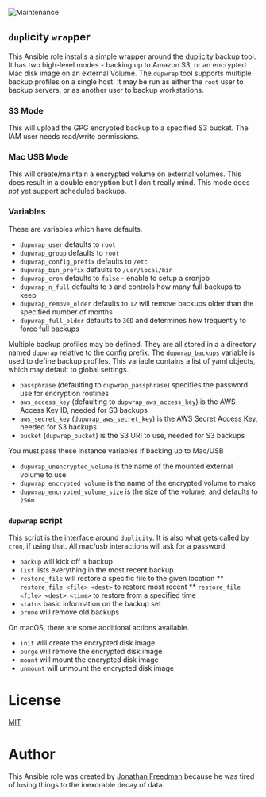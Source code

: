 ![Maintenance](https://img.shields.io/maintenance/yes/2017.svg)

`dup`licity `wrap`per
--------------------

This Ansible role installs a simple wrapper around the [duplicity](http://duplicity.nongnu.org/) backup tool. It has two high-level modes - backing up to Amazon S3, or an encrypted Mac disk image on an external Volume. The `dupwrap` tool supports multiple backup profiles on a single host. It may be run as either the `root` user to backup servers, or as another user to backup workstations.

### S3 Mode

This will upload the GPG encrypted backup to a specified S3 bucket. The IAM user needs read/write permissions.

### Mac USB Mode

This will create/maintain a encrypted volume on external volumes. This does result in a double encryption but I don't really mind. This mode does _not_ yet support scheduled backups.

### Variables

These are variables which have defaults.

* `dupwrap_user` defaults to `root`
* `dupwrap_group` defaults to `root`
* `dupwrap_config_prefix` defaults to `/etc`
* `dupwrap_bin_prefix` defaults to `/usr/local/bin`
* `dupwrap_cron` defaults to `false` - enable to setup a cronjob
* `dupwrap_n_full` defaults to `3` and controls how many full backups to keep
* `dupwrap_remove_older` defaults to `12` will remove backups older than the specified number of months
* `dupwrap_full_older` defaults to `30D` and determines how frequently to force full backups

Multiple backup profiles may be defined. They are all stored in a a directory named `dupwrap` relative to the config prefix. The `dupwrap_backups` variable is used to define backup profiles. This variable contains a list of yaml objects, which may default to global settings.

* `passphrase` (defaulting to `dupwrap_passphrase`) specifies the password use for encryption routines
* `aws_access_key` (defaulting to `dupwrap_aws_access_key`) is the AWS Access Key ID, needed for S3 backups
* `aws_secret_key` (`dupwrap_aws_secret_key`) is the AWS Secret Access Key, needed for S3 backups
* `bucket` (`dupwrap_bucket`) is the S3 URI to use, needed for S3 backups

You must pass these instance variables if backing up to Mac/USB

* `dupwrap_unencrypted_volume` is the name of the mounted external volume to use
* `dupwrap_encrypted_volume` is the name of the encrypted volume to make
* `dupwrap_encrypted_volume_size` is the size of the volume, and defaults to `256m`

### `dupwrap` script

This script is the interface around `duplicity`. It is also what gets called by `cron`, if using that. All mac/usb interactions will ask for a password.

* `backup` will kick off a backup
* `list` lists everything in the most recent backup
* `restore_file` will restore a specific file to the given location
** `restore_file <file> <dest>` to restore most recent
** `restore_file <file> <dest> <time>` to restore from a specified time
* `status` basic information on the backup set
* `prune` will remove old backups

On macOS, there are some additional actions available.

* `init` will create the encrypted disk image
* `purge` will remove the encrypted disk image
* `mount` will mount the encrypted disk image
* `unmount` will unmount the encrypted disk image

# License

[MIT](https://github.com/otakup0pe/ansible-dupwrap/blob/master/LICENSE)

# Author

This Ansible role was created by [Jonathan Freedman](http://jonathanfreedman.bio/) because he was tired of losing things to the inexorable decay of data.

